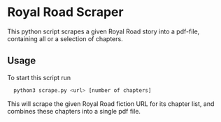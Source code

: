 
# Royal Road Scraper

This python script scrapes a given Royal Road story into a pdf-file, containing all or a selection of chapters.



## Usage

To start this script run

```bash
  python3 scrape.py <url> [number of chapters]
```
This will scrape the given Royal Road fiction URL for its chapter list, and combines these chapters into a single pdf file.
